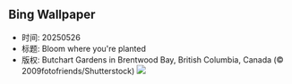 ## Bing Wallpaper
- 时间: 20250526
- 标题: Bloom where you're planted
- 版权: Butchart Gardens in Brentwood Bay, British Columbia, Canada (© 2009fotofriends/Shutterstock)
![](https://cn.bing.com/th?id=OHR.ButchartFlowers_EN-US3361647368_UHD.jpg&rf=LaDigue_UHD.jpg&pid=hp&w=3840&h=2160&rs=1&c=4)
